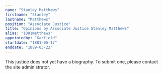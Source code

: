 ```yaml
---
name: "Stanley Matthews"
firstname: "Stanley"
lastname: "Matthews"
position: "Associate Justice"
title: "Opinions by Associate Justice Stanley Matthews"
alias: "1881matthews"
appointedby: "Garfield"
startdate: "1881-05-17"
enddate: "1889-03-22"
---
```

This justice does not yet have a biography. To submit one, please contact the site administrator.
